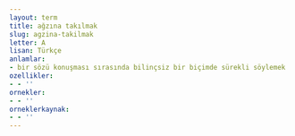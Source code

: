 ```yaml
---
layout: term
title: ağzına takılmak
slug: agzina-takilmak
letter: A
lisan: Türkçe
anlamlar:
- bir sözü konuşması sırasında bilinçsiz bir biçimde sürekli söylemek
ozellikler:
- - ''
ornekler:
- - ''
orneklerkaynak:
- - ''
---
```

